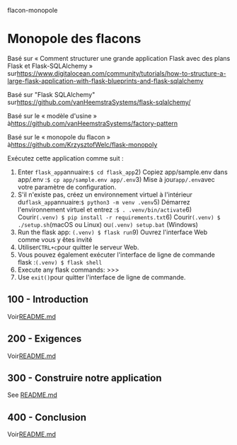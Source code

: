 flacon-monopole

# Monopole des flacons

Basé sur « Comment structurer une grande application Flask avec des plans Flask et Flask-SQLAlchemy » sur<https://www.digitalocean.com/community/tutorials/how-to-structure-a-large-flask-application-with-flask-blueprints-and-flask-sqlalchemy>

Basé sur "Flask SQLAlchemy" sur<https://github.com/vanHeemstraSystems/flask-sqlalchemy/>

Basé sur le « modèle d'usine » à<https://github.com/vanHeemstraSystems/factory-pattern>

Basé sur le « monopole du flacon » à<https://github.com/KrzysztofWelc/flask-monopoly>

Exécutez cette application comme suit :

1) Enter `flask_app`annuaire:`$ cd flask_app`2) Copiez app/sample.env dans app/.env :`$ cp app/sample.env app/.env`3) Mise à jour`app/.env`avec votre paramètre de configuration.
4) S'il n'existe pas, créez un environnement virtuel à l'intérieur du`flask_app`annuaire:`$ python3 -m venv .venv`5) Démarrez l'environnement virtuel et entrez :`$ . .venv/bin/activate`6) Courir`(.venv) $ pip install -r requirements.txt`6) Courir`(.venv) $ ./setup.sh`(macOS ou Linux) ou`(.venv) setup.bat` (Windows)
8) Run the flask app: `(.venv) $ flask run`9) Ouvrez l'interface Web comme vous y êtes invité
10) Utiliser`CTRL+c`pour quitter le serveur Web.
11) Vous pouvez également exécuter l'interface de ligne de commande flask :`(.venv) $ flask shell`
12) Execute any flask commands: >>>
13) Use `exit()`pour quitter l'interface de ligne de commande.

## 100 - Introduction

Voir[README.md](./100/README.md)

## 200 - Exigences

Voir[README.md](./200/README.md)

## 300 - Construire notre application

See [README.md](./300/README.md)

## 400 - Conclusion

Voir[README.md](./400/README.md)
